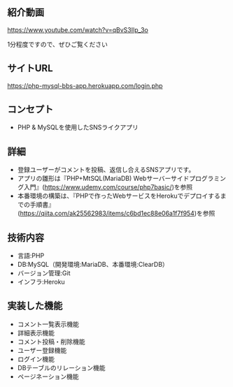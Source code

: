 ## 紹介動画
https://www.youtube.com/watch?v=qBvS3Ilp_3o

1分程度ですので、ぜひご覧ください

## サイトURL
https://php-mysql-bbs-app.herokuapp.com/login.php

## コンセプト
- PHP & MySQLを使用したSNSライクアプリ

## 詳細
- 登録ユーザーがコメントを投稿、返信し合えるSNSアプリです。
- アプリの雛形は『PHP+MtSQL(MariaDB) Webサーバーサイドプログラミング入門』(https://www.udemy.com/course/php7basic/)を参照
- 本番環境の構築は、『PHPで作ったWebサービスをHerokuでデプロイするまでの手順書』(https://qiita.com/ak25562983/items/c6bd1ec88e06a1f7f954)を参照

## 技術内容
- 言語:PHP
- DB:MySQL（開発環境:MariaDB、本番環境:ClearDB）
- バージョン管理:Git
- インフラ:Heroku

## 実装した機能
- コメント一覧表示機能
- 詳細表示機能
- コメント投稿・削除機能
- ユーザー登録機能
- ログイン機能
- DBテーブルのリレーション機能
- ページネーション機能
